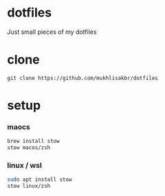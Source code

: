 # dotfiles

Just small pieces of my dotfiles


# clone 
`git clone https://github.com/mukhlisakbr/dotfiles`

# setup
### maocs

```bash
brew install stow
stow macos/zsh
```

### linux / wsl

```bash
sudo apt install stow
stow linux/zsh
```